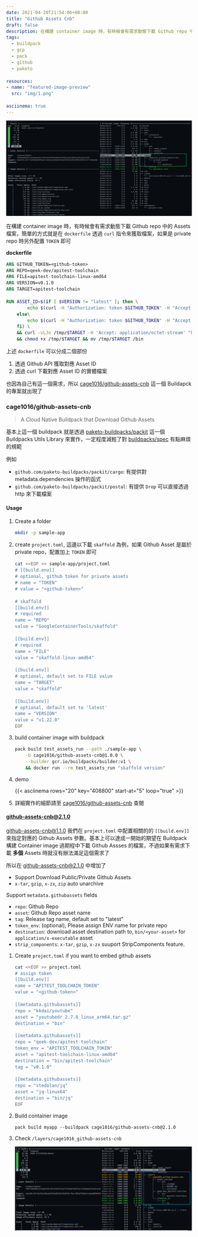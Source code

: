 ```yaml
---
date: 2021-04-20T21:54:06+08:00
title: "Github Assets Cnb"
draft: false
description: 在構建 container image 時，有時候會有需求動態下載 Github repo 中的 Assets 檔案，簡單的方式就是在 `dockerfile` 透過 `curl` 指令來獲取檔案，本篇文章則透過 paketo-buildpacks/packit 來實作一個可以下載 Github Assets 的 buildpack cage1016/github-assets-cnb
tags:
  - buildpack
  - gcp
  - pack
  - github
  - paketo

resources:
- name: "featured-image-preview"
  src: "img/1.png"

asciinema: true
---
```


<!--more-->

![Github Asset Cnb](img/1.png "Github Asset Cnb")

在構建 container image 時，有時候會有需求動態下載 Github repo 中的 Assets 檔案，簡單的方式就是在 `dockerfile` 透過 `curl` 指令來獲取檔案，如果是 private repo 時另外配置 `TOKEN` 即可

__dockerfile__

```dockerfile
ARG GITHUB_TOKEN=<github-token>
ARG REPO=qeek-dev/apitest-toolchain
ARG FILE=apitest-toolchain-linux-amd64
ARG VERSION=v0.1.0
ARG TARGET=apitest-toolchain

RUN ASSET_ID=$(if [ $VERSION != "latest" ]; then \
        echo $(curl -H "Authorization: token $GITHUB_TOKEN" -H "Accept: application/vnd.github.v3.raw" -s https://api.github.com/repos/$REPO/releases | jq ". | map(select(.VERSION == \"$VERSION\"))[0].assets | map(select(.name == \"$FILE\"))[0].id"); \
    else\
        echo $(curl -H "Authorization: token $GITHUB_TOKEN" -H "Accept: application/vnd.github.v3.raw" -s https://api.github.com/repos/$REPO/releases | jq ".[0].assets | map(select(.name == \"$FILE\"))[0].id"); \
    fi) \
    && curl -vLJo /tmp/$TARGET -H 'Accept: application/octet-stream' "https://$GITHUB_TOKEN:@api.github.com/repos/$REPO/releases/assets/$ASSET_ID" \
    && chmod +x /tmp/$TARGET && mv /tmp/$TARGET /bin
```

上述 `dockerfile` 可以分成二個部份
1. 透過 Github API 獲取對應 Asset ID
2. 透過 curl 下載對應 Asset ID 的實體檔案

也因為自己有這一個需求，所以 [cage1016/github-assets-cnb](https://github.com/cage1016/github-assets-cnb) 這一個 Buildapck 的專案就出現了

### cage1016/github-assets-cnb
> A Cloud Native Buildpack that Download Github Assets

基本上這一個 buildpack 就是透過 [paketo-buildpacks/packit](https://github.com/paketo-buildpacks/packit) 這一個 Buildpacks Utils Library 來實作，一定程度減輕了對 [buildpacks/spec](https://github.com/buildpacks/spec) 有點麻煩的規範

例如
- `github.com/paketo-buildpacks/packit/cargo`: 有提供對 metadata.dependencies 操作的函式
- `github.com/paketo-buildpacks/packit/postal`: 有提供 `Drop` 可以直接透過 http 來下載檔案

#### Usage

1. Create a folder

    ```bash
    mkdir -p sample-app
    ```

1. create `project.toml`, 這邊以下載 `skaffold` 為例，如果 Github Asset 是屬於 private repo，配置加上 `TOKEN` 即可

    ```bash
    cat <<EOF >> sample-app/project.toml
    # [[build.env]]
    # optional, github token for private assets
    # name = "TOKEN"
    # value = "<github-token>"

    # skaffold
    [[build.env]]
    # required
    name = "REPO"
    value = "GoogleContainerTools/skaffold"

    [[build.env]]
    # required
    name = "FILE"
    value = "skaffold-linux-amd64"

    [[build.env]]
    # optional, default set to FILE value
    name = "TARGET"
    value = "skaffold"

    [[build.env]]
    # optional, default set to 'latest'
    name = "VERSION"
    value = "v1.22.0"
    EOF
    ```

1. build container image with buildpack

    ```bash
    pack build test_assets_run --path ./sample-app \
        -b cage1016/github-assets-cnb@1.0.0 \
        --builder gcr.io/buildpacks/builder:v1 \
        && docker run --rm test_assets_run "skaffold version"
    ```

1. demo

    {{< asciinema rows="20" key="408800" start-at="5" loop="true" >}}

1. 詳細實作的細節請至 [cage1016/github-assets-cnb](https://github.com/cage1016/github-assets-cnb) 查閱

#### github-assets-cnb@2.1.0

github-assets-cnb@1.1.0 我們在 `project.toml` 中配置相關的的 `[[build.env]]` 來指定對應的 Github Assets 參數。基本上可以達成一開始的期望在 Buildpack 構建 Container image 過期程中下載 Github Assses 的檔案，不過如果有需求下載 **多個** Assets 時就沒有辦法滿足這個需求了

所以在 [github-assets-cnb@2.1.0](https://github.com/cage1016/github-assets-cnb) 中增加了

- Support Download Public/Private Github Assets
- `x-tar`, `gzip`, `x-zx`, `zip` auto unarchive

Support `metadata.githubassets` fields

- `repo`: Github Repo 
- `asset`: Github Repo asset name
- `tag`: Release tag name, default set to "latest"
- `token_env`: (optional), Please assign ENV name for private repo
- `destination`: download asset destination path to, `bin/<your-asset>` for `application/x-executable` asset
- `strip_components`: `x-tar`, `gzip`, `x-zx` suuport StripComponents feature.

1. Create `project.toml` if you want to embed github assets

    ```bash
    cat <<EOF >> project.toml
    # assign token
    [[build.env]]
    name = "APITEST_TOOLCHAIN_TOKEN"
    value = "<github-token>"

    [[metadata.githubassets]]
    repo = "kkdai/youtube"
    asset = "youtubedr_2.7.0_linux_arm64.tar.gz"
    destination = "bin"

    [[metadata.githubassets]]
    repo = "qeek-dev/apitest-toolchain"
    token_env = "APITEST_TOOLCHAIN_TOKEN"
    asset = "apitest-toolchain-linux-amd64"
    destination = "bin/apitest-toolchain"
    tag = "v0.1.0"

    [[metadata.githubassets]]
    repo = "stedolan/jq"
    asset = "jq-linux64"
    destination = "bin/jq"
    EOF
    ```

2. Build container image

    ```
    pack build myapp --buildpack cage1016/github-assets-cnb@2.1.0
    ```

3. Check `/layers/cage1016_github-assets-cnb`

    ![snipaste](img/snipaste.png "Container image")
